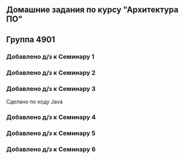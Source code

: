 ## Домашние задания по курсу "Архитектура ПО"
## Группа 4901

### Добавлено д/з к Семинару 1

### Добавлено д/з к Семинару 2

### Добавлено д/з к Семинару 3
Сделано по коду Java

### Добавлено д/з к Семинару 4

### Добавлено д/з к Семинару 5

### Добавлено д/з к Семинару 6
